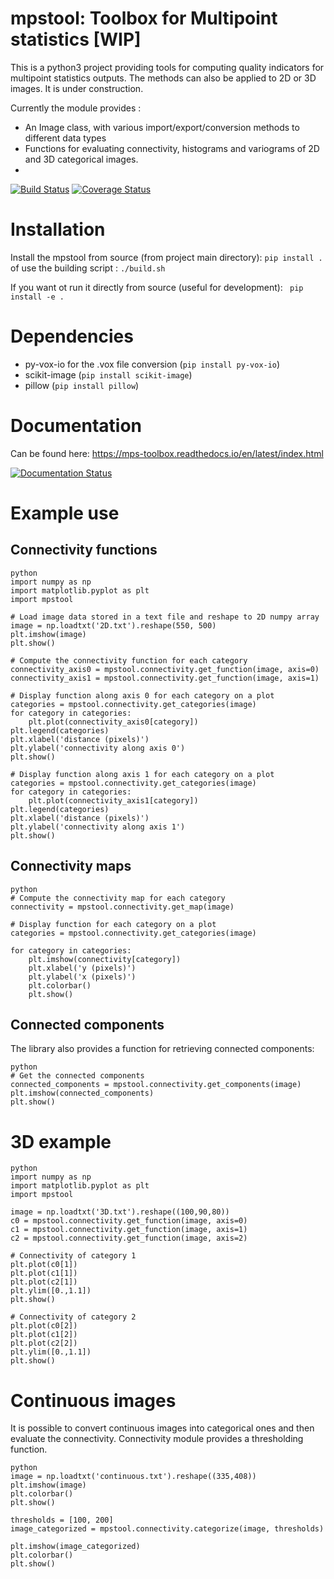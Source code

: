 # mpstool: Toolbox for Multipoint statistics [WIP]

This is a python3 project providing tools for computing quality indicators for multipoint statistics outputs.
The methods can also be applied to 2D or 3D images.
It is under construction.

Currently the module provides :
- An Image class, with various import/export/conversion methods to different data types
- Functions for evaluating connectivity, histograms and variograms of 2D and 3D categorical images.
-
[![Build Status](https://travis-ci.org/UniNE-CHYN/mps_toolbox.svg?branch=master)](https://travis-ci.org/UniNE-CHYN/mps_toolbox)
[![Coverage Status](https://coveralls.io/repos/github/UniNE-CHYN/mps_toolbox/badge.svg)](https://coveralls.io/github/UniNE-CHYN/mps_toolbox)

# Installation
Install the mpstool from source (from project main directory):
`pip install .`
of use the building script :
`./build.sh`

If you want ot run it directly from source (useful for development):
` pip install -e .`

# Dependencies
- py-vox-io for the .vox file conversion (`pip install py-vox-io`)
- scikit-image (`pip install scikit-image`)
- pillow (`pip install pillow`)

# Documentation

Can be found here: https://mps-toolbox.readthedocs.io/en/latest/index.html

[![Documentation Status](https://readthedocs.org/projects/mps-toolbox/badge/?version=latest)](https://mps-toolbox.readthedocs.io/en/latest/?badge=latest)

# Example use

## Connectivity functions
```
python
import numpy as np
import matplotlib.pyplot as plt
import mpstool

# Load image data stored in a text file and reshape to 2D numpy array
image = np.loadtxt('2D.txt').reshape(550, 500)
plt.imshow(image)
plt.show()

# Compute the connectivity function for each category
connectivity_axis0 = mpstool.connectivity.get_function(image, axis=0)
connectivity_axis1 = mpstool.connectivity.get_function(image, axis=1)

# Display function along axis 0 for each category on a plot
categories = mpstool.connectivity.get_categories(image)
for category in categories:
    plt.plot(connectivity_axis0[category])
plt.legend(categories)
plt.xlabel('distance (pixels)')
plt.ylabel('connectivity along axis 0')
plt.show()

# Display function along axis 1 for each category on a plot
categories = mpstool.connectivity.get_categories(image)
for category in categories:
    plt.plot(connectivity_axis1[category])
plt.legend(categories)
plt.xlabel('distance (pixels)')
plt.ylabel('connectivity along axis 1')
plt.show()
```

## Connectivity maps
```
python
# Compute the connectivity map for each category
connectivity = mpstool.connectivity.get_map(image)

# Display function for each category on a plot
categories = mpstool.connectivity.get_categories(image)

for category in categories:
    plt.imshow(connectivity[category])
    plt.xlabel('y (pixels)')
    plt.ylabel('x (pixels)')
    plt.colorbar()
    plt.show()
```


## Connected components
The library also provides a function for retrieving connected components:
```
python
# Get the connected components
connected_components = mpstool.connectivity.get_components(image)
plt.imshow(connected_components)
plt.show()
```

# 3D example

```
python
import numpy as np
import matplotlib.pyplot as plt
import mpstool

image = np.loadtxt('3D.txt').reshape((100,90,80))
c0 = mpstool.connectivity.get_function(image, axis=0)
c1 = mpstool.connectivity.get_function(image, axis=1)
c2 = mpstool.connectivity.get_function(image, axis=2)

# Connectivity of category 1
plt.plot(c0[1])
plt.plot(c1[1])
plt.plot(c2[1])
plt.ylim([0.,1.1])
plt.show()

# Connectivity of category 2
plt.plot(c0[2])
plt.plot(c1[2])
plt.plot(c2[2])
plt.ylim([0.,1.1])
plt.show()
```

# Continuous images

It is possible to convert continuous images into categorical ones and then evaluate the connectivity.
Connectivity module provides a thresholding function.

```
python
image = np.loadtxt('continuous.txt').reshape((335,408))
plt.imshow(image)
plt.colorbar()
plt.show()

thresholds = [100, 200]
image_categorized = mpstool.connectivity.categorize(image, thresholds)

plt.imshow(image_categorized)
plt.colorbar()
plt.show()
```
